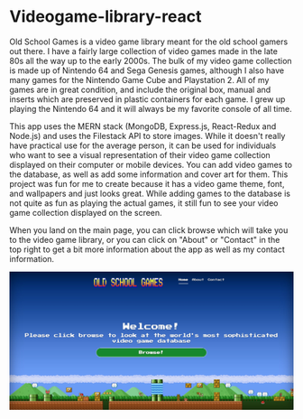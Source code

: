 # Videogame-library-react
Old School Games is a video game library meant for the old school gamers out there. I have a fairly large collection of video games made in the late 80s all the way up to the early 2000s. The bulk of my video game collection is made up of Nintendo 64 and Sega Genesis games, although I also have many games for the Nintendo Game Cube and Playstation 2. All of my games are in great condition, and include the original box, manual and inserts which are preserved in plastic containers for each game. I grew up playing the Nintendo 64 and it will always be my favorite console of all time.

This app uses the MERN stack (MongoDB, Express.js, React-Redux and Node.js) and uses the Filestack API to store images. While it doesn't really have practical use for the average person, it can be used for individuals who want to see a visual representation of their video game collection displayed on their computer or mobile devices. You can add video games to the database, as well as add some information and cover art for them. This project was fun for me to create because it has a video game theme, font, and wallpapers and just looks great. While adding games to the database is not quite as fun as playing the actual games, it still fun to see your video game collection displayed on the screen.



When you land on the main page, you can click browse which will take you to the video game library, or you can click on "About" or "Contact" in the top right to get a bit more information about the app as well as my contact information.

<img src="screenshots/main.jpg"/>
